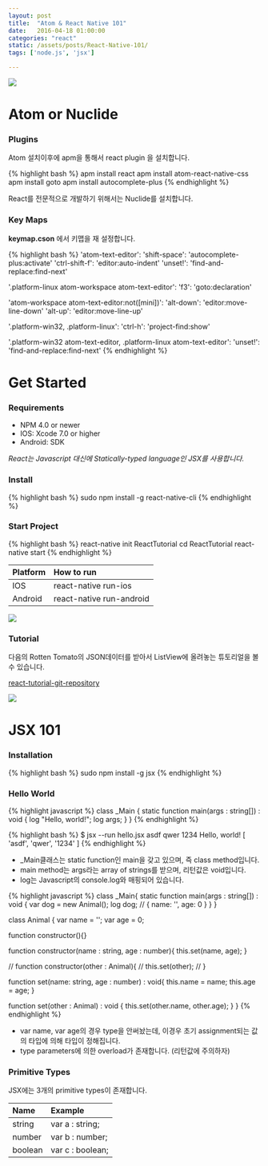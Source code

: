 ```yaml
---
layout: post
title:  "Atom & React Native 101"
date:   2016-04-18 01:00:00
categories: "react"
static: /assets/posts/React-Native-101/
tags: ['node.js', 'jsx']

---
```


<img src="{{ page.static }}react-native-logo.jpg" class="img-responsive img-rounded">

# Atom or Nuclide

### Plugins

Atom 설치이후에 apm을 통해서 react plugin 을 설치합니다.

{% highlight bash %}
apm install react
apm install atom-react-native-css
apm install goto
apm install autocomplete-plus
{% endhighlight %}

React를 전문적으로 개발하기 위해서는 Nuclide를 설치합니다.<br>

### Key Maps

**keymap.cson** 에서 키맵을 재 설정합니다.

{% highlight bash %}
'atom-text-editor':
  'shift-space': 'autocomplete-plus:activate'
  'ctrl-shift-f': 'editor:auto-indent'
  'unset!': 'find-and-replace:find-next'

'.platform-linux atom-workspace atom-text-editor':
  'f3': 'goto:declaration'

'atom-workspace atom-text-editor:not([mini])':
  'alt-down': 'editor:move-line-down'
  'alt-up': 'editor:move-line-up'

'.platform-win32, .platform-linux':
  'ctrl-h': 'project-find:show'

'.platform-win32 atom-text-editor, .platform-linux atom-text-editor':
  'unset!': 'find-and-replace:find-next'
{% endhighlight %}



# Get Started

### Requirements

* NPM 4.0 or newer
* IOS: Xcode 7.0 or higher
* Android: SDK

*React는 Javascript 대신에 Statically-typed language인 JSX를 사용합니다.*

### Install

{% highlight bash %}
sudo npm install -g react-native-cli
{% endhighlight %}

### Start Project

{% highlight bash %}
react-native init ReactTutorial
cd ReactTutorial
react-native start
{% endhighlight %}

| Platform | How to run |
|:---------|:-----------|
| IOS | react-native run-ios | |
| Android | react-native run-android | 핸드폰 흔들고 -> Dev Settings ->  Host, Port를 변경 <br>(이때 http://는 붙이지 않습니다.)|

<img src="{{ page.static }}first_capture.png" class="img-responsive img-rounded">


### Tutorial 

다음의 Rotten Tomato의 JSON데이터를 받아서 ListView에 올려놓는 튜토리얼을 볼 수 있습니다.

[react-tutorial-git-repository][react-tutorial-git-repository]

<img src="{{ page.static }}capture2.png" class="img-responsive img-rounded">

[react-tutorial-git-repository]: https://github.com/AndersonJo/react-tutorial


# JSX 101

### Installation

{% highlight bash %}
sudo npm install -g jsx
{% endhighlight %}


### Hello World

{% highlight javascript %}
class _Main {
    static function main(args : string[]) : void {
        log "Hello, world!";
        log args;
    }
}
{% endhighlight %}

{% highlight bash %}
$ jsx --run hello.jsx  asdf qwer 1234
Hello, world!
[ 'asdf', 'qwer', '1234' ]
{% endhighlight %}

* _Main클래스는 static function인 main을 갖고 있으며, 즉 class method입니다.
* main method는 args라는 array of strings를 받으며, 리턴값은 void입니다.
* log는 Javascript의 console.log와 매핑되어 있습니다.


{% highlight javascript %}
class _Main{
  static function main(args : string[]) : void {
    var dog = new Animal();
    log dog; // { name: '', age: 0 }
  }
}

class Animal {
  var name = '';
  var age = 0;

  function constructor(){}
  
  function constructor(name : string, age : number){
    this.set(name, age);
  }

  // function constructor(other : Animal){
  //   this.set(other);
  // }

  function set(name: string, age : number) : void{
    this.name = name;
    this.age = age;
  }

  function set(other : Animal) : void {
    this.set(other.name, other.age);
  }
}
{% endhighlight %}

* var name, var age의 경우 type을 안써놨는데, 이경우 초기 assignment되는 값의 타입에 의해 타입이 정해집니다.
* type parameters에 의한 overload가 존재합니다. (리턴값에 주의하자)

### Primitive Types

JSX에는 3개의 primitive types이 존재합니다.

| Name | Example | 
|:-----|:--------| 
| string | var a : string; |
| number | var b : number; |
| boolean | var c : boolean; |
